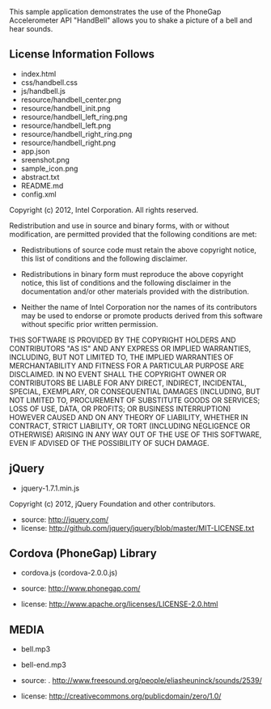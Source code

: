 This sample application demonstrates the use of the PhoneGap Accelerometer API 
"HandBell" allows you to shake a picture of a bell and hear sounds. 

License Information Follows
---------------------------
* index.html
* css/handbell.css
* js/handbell.js
* resource/handbell_center.png
* resource/handbell_init.png
* resource/handbell_left_ring.png
* resource/handbell_left.png
* resource/handbell_right_ring.png
* resource/handbell_right.png
* app.json
* sreenshot.png
* sample_icon.png
* abstract.txt
* README.md
* config.xml


Copyright (c) 2012, Intel Corporation. All rights reserved.

Redistribution and use in source and binary forms, with or without modification, 
are permitted provided that the following conditions are met:

- Redistributions of source code must retain the above copyright notice, 
  this list of conditions and the following disclaimer.

- Redistributions in binary form must reproduce the above copyright notice, 
  this list of conditions and the following disclaimer in the documentation 
  and/or other materials provided with the distribution.

- Neither the name of Intel Corporation nor the names of its contributors 
  may be used to endorse or promote products derived from this software 
  without specific prior written permission.

THIS SOFTWARE IS PROVIDED BY THE COPYRIGHT HOLDERS AND CONTRIBUTORS "AS IS" 
AND ANY EXPRESS OR IMPLIED WARRANTIES, INCLUDING, BUT NOT LIMITED TO, 
THE IMPLIED WARRANTIES OF MERCHANTABILITY AND FITNESS FOR A PARTICULAR PURPOSE 
ARE DISCLAIMED. IN NO EVENT SHALL THE COPYRIGHT OWNER OR CONTRIBUTORS BE 
LIABLE FOR ANY DIRECT, INDIRECT, INCIDENTAL, SPECIAL, EXEMPLARY, OR 
CONSEQUENTIAL DAMAGES (INCLUDING, BUT NOT LIMITED TO, PROCUREMENT OF SUBSTITUTE 
GOODS OR SERVICES; LOSS OF USE, DATA, OR PROFITS; OR BUSINESS INTERRUPTION) 
HOWEVER CAUSED AND ON ANY THEORY OF LIABILITY, WHETHER IN CONTRACT, STRICT 
LIABILITY, OR TORT (INCLUDING NEGLIGENCE OR OTHERWISE) ARISING IN ANY WAY OUT 
OF THE USE OF THIS SOFTWARE, EVEN IF ADVISED OF THE POSSIBILITY OF SUCH DAMAGE.


jQuery
------------------------
* jquery-1.7.1.min.js

Copyright (c) 2012, jQuery Foundation and other contributors.

* source:  http://jquery.com/
* license:  http://github.com/jquery/jquery/blob/master/MIT-LICENSE.txt

Cordova (PhoneGap) Library
--------------------------
* cordova.js (cordova-2.0.0.js)

* source:  http://www.phonegap.com/
* license:  http://www.apache.org/licenses/LICENSE-2.0.html

MEDIA
-----
* bell.mp3
* bell-end.mp3

* source:  . http://www.freesound.org/people/eliasheuninck/sounds/2539/
* license:   http://creativecommons.org/publicdomain/zero/1.0/

